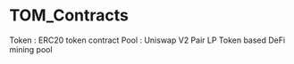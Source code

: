 # TOM_Contracts

Token : ERC20 token contract
Pool : Uniswap V2 Pair LP Token based DeFi mining pool
